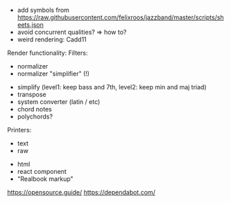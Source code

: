 - add symbols from https://raw.githubusercontent.com/felixroos/jazzband/master/scripts/sheets.json
- avoid concurrent qualities? => how to?
- weird rendering: Cadd11


Render functionality:
Filters:
+ normalizer 
+ normalizer "simplifier" (!)
- simplify (level1: keep bass and 7th, level2: keep min and maj triad)
- transpose
- system converter (latin / etc)
- chord notes
- polychords?

Printers:
+ text
+ raw
- html
- react component
- "Realbook markup"



https://opensource.guide/
https://dependabot.com/
